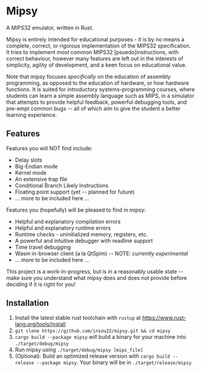 # Mipsy

A MIPS32 emulator, written in Rust.

Mipsy is entirely intended for educational purposes - it is by no means a complete, correct, or rigorous implementation of the MIPS32 specification. It tries to implement *most* common MIPS32 \[psuedo\]instructions, with correct behaviour, however many features are left out in the interests of simplicity, agility of development, and a keen focus on educational value.

Note that mipsy focuses *specifically* on the education of assembly programming, as opposed to the education of hardware, or how hardware functions. It is suited for introductory systems-programming courses, where students can learn a simple assembly language such as MIPS, in a simulator that attempts to provide helpful feedback, powerful debugging tools, and pre-empt common bugs -- all of which aim to give the student a better learning experience.


## Features

Features you will NOT find include:
- Delay slots
- Big-Endian mode
- Kernel mode
- An extensive trap file
- Conditional Branch Likely Instructions
- Floating point support (yet -- planned for future)
- ... more to be included here ...

Features you (hopefully) will be pleased to find in mipsy:
- Helpful and explanatory compilation errors
- Helpful and explanatory runtime errors
- Runtime checks - uninitialized memory, registers, etc.
- A powerful and intuitive debugger with readline support
- Time travel debugging
- Wasm in-browser client (a la QtSpim) -- NOTE: *currently experimental*
- ... more to be included here ...

This project is a work-in-progress, but is in a reasonably usable state -- make sure you understand what mipsy does and does not provide before deciding if it is right for you!


## Installation

1. Install the latest stable rust toolchain with `rustup` at https://www.rust-lang.org/tools/install
2. `git clone https://github.com/insou22/mipsy.git && cd mipsy`
3. `cargo build --package mipsy` will build a binary for your machine into `./target/debug/mipsy`
4. Run mipsy using `./target/debug/mipsy [mips_file]`
5. (Optional): Build an optimized release version with `cargo build --release --package mipsy`. Your binary will be in `./target/release/mipsy`
